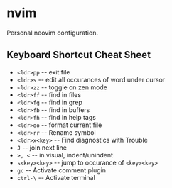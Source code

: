 # nvim

Personal neovim configuration.

## Keyboard Shortcut Cheat Sheet
 - `<ldr>pp` -- exit file
 - `<ldr>s` -- edit all occurances of word under cursor
 - `<ldr>zz` -- toggle on zen mode
 - `<ldr>ff` -- find in files
 - `<ldr>fg` -- find in grep
 - `<ldr>fb` -- find in buffers
 - `<ldr>fh` -- find in help tags
 - `<ldr>oo` -- format current file
 - `<ldr>rr` -- Rename symbol
 - `<ldr>x<key>` -- Find diagnostics with Trouble
 - `J` -- join next line
 - `>, <` -- in visual, indent/unindent
 - `s<key><key>` -- jump to occurance of `<key><key>`
 - `gc` -- Activate comment plugin
 - `ctrl-\` -- Activate terminal
